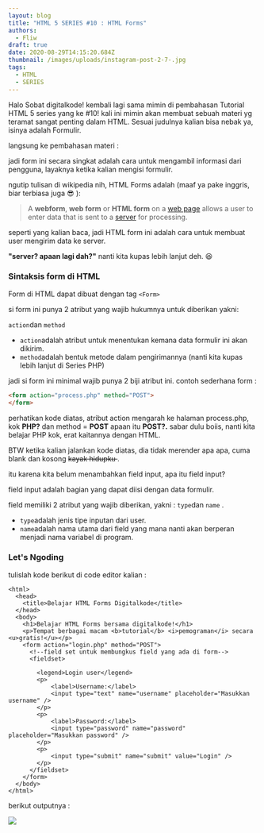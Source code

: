 ```yaml
---
layout: blog
title: "HTML 5 SERIES #10 : HTML Forms"
authors:
  - Fliw
draft: true
date: 2020-08-29T14:15:20.684Z
thumbnail: /images/uploads/instagram-post-2-7-.jpg
tags:
  - HTML
  - SERIES
---
```

Halo Sobat digitalkode! kembali lagi sama mimin di pembahasan Tutorial HTML 5 series yang ke #10! kali ini mimin akan membuat sebuah materi yg teramat sangat penting dalam HTML. Sesuai judulnya kalian bisa nebak ya, isinya adalah Formulir.

langsung ke pembahasan materi :

jadi form ini secara singkat adalah cara untuk mengambil informasi dari pengguna, layaknya ketika kalian mengisi formulir.

ngutip tulisan di wikipedia nih, HTML Forms adalah (maaf ya pake inggris, biar terbiasa juga :sunglasses: ):

> A **webform**, **web form** or **HTML form** on a [web page](https://en.wikipedia.org/wiki/Web_page "Web page") allows a user to enter data that is sent to a [server](https://en.wikipedia.org/wiki/Server_(computing) "Server (computing)") for processing.

seperti yang kalian baca, jadi HTML form ini adalah cara untuk membuat user mengirim data ke server.

**"server? apaan lagi dah?"** nanti kita kupas lebih lanjut deh. :satisfied:

### Sintaksis form di HTML

Form di HTML dapat dibuat dengan tag `<Form>`

si form ini punya 2 atribut yang wajib hukumnya untuk diberikan yakni:

`action`dan `method`

* `action`adalah atribut untuk menentukan kemana data formulir ini akan dikirim.
* `method`adalah bentuk metode dalam pengirimannya (nanti kita kupas lebih lanjut di Series PHP)

jadi si form ini minimal wajib punya 2 biji atribut ini. contoh sederhana form :

```html
<form action="process.php" method="POST">
</form>
```

perhatikan kode diatas, atribut action mengarah ke halaman process.php, kok **PHP?** dan method = **POST** apaan itu **POST?.**  sabar dulu boiis, nanti kita belajar PHP kok, erat kaitannya dengan HTML.

BTW ketika kalian jalankan kode diatas, dia tidak merender apa apa, cuma blank dan kosong <del> kayak hidupku </del>.

itu karena kita belum menambahkan field input, apa itu field input?

field input adalah bagian yang dapat diisi dengan data formulir.

field memiliki 2 atribut yang wajib diberikan, yakni : `type`dan `name` . 

* `type`adalah jenis tipe inputan dari user.
* `name`adalah nama utama dari field yang mana nanti akan berperan menjadi nama variabel di program.

### Let's Ngoding

tulislah kode berikut di code editor kalian :

```django
<html>
  <head>
    <title>Belajar HTML Forms Digitalkode</title>
  </head>
  <body>
    <h1>Belajar HTML Forms bersama digitalkode!</h1>
    <p>Tempat berbagai macam <b>tutorial</b> <i>pemograman</i> secara <u>gratis!</u></p>
    <form action="login.php" method="POST">
      <!--field set untuk membungkus field yang ada di form-->  
      <fieldset>
        
        <legend>Login user</legend>
        <p>
            <label>Username:</label>
            <input type="text" name="username" placeholder="Masukkan username" />
        </p>
        <p>
            <label>Password:</label>
            <input type="password" name="password" placeholder="Masukkan password" />
        </p>
        <p>
            <input type="submit" name="submit" value="Login" />
        </p>
      </fieldset>
    </form>
  </body>
</html> 
```

berikut outputnya :

![](/images/uploads/annotation-2020-08-29-214427.png)